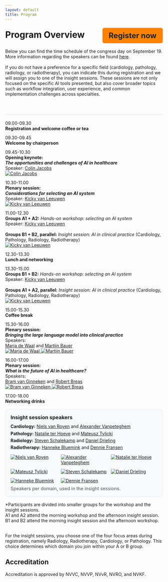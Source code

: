 ```yaml
---
layout: default
title: Program
---
```


<div style="display: flex; justify-content: space-between; align-items: center; flex-wrap: wrap;">
  <h1 style="margin: 0;"><strong>Program Overview</strong></h1>
  <a href="https://registratie.radboudumc.nl/166356/subscribe" target="_blank" style="
    background-color:rgb(255, 130, 3);
    color: rgb(27, 36, 48);
    padding: 10px 20px;
    text-decoration: none;
    border-radius: 6px;
    font-size: 24px;
    font-weight: bold;
    margin-top: 5px;
  ">
    Register now
  </a>
</div><br>

<div class="content">
Below you can find the time schedule of the congress day on September 19. <br>
More information regarding the speakers can be found <a href="{{ site.url }}/speakers">here</a>. <br><br>
If you do not have a preference for a specific field (cardiology, pathology, radiology, or radiotherapy), you can indicate this during registration and we will assign you to one of the insight sessions. These sessions are not only focused on the specific AI tools presented, but also cover broader topics such as workflow integration, user experience, and common implementation challenges across specialties.
</div>

<h1 style="margin-top: 3rem; border-bottom: 2px solid #eee; padding-bottom: 0.5rem;"> </h1>

<div class="program" style="margin-bottom:0">

  <!-- Registration -->
  <div class="program-item" style="margin-bottom:12px">
    <div class="program-time">09.00-09.30</div>
    <div class="program-text"><strong>Registration and welcome coffee or tea</strong></div>
  </div>

  <!-- Chair welcome -->
  <div class="program-item" style="margin-bottom:12px">
    <div class="program-time">09.30-09.45</div>
    <div class="program-text"><strong>Welcome by chairperson</strong></div>
  </div>

  <!-- Opening keynote -->
  <div class="program-item" style="margin-bottom:12px">
    <div class="program-time">09.45-10.30</div>
    <div class="program-text">
      <strong>Opening keynote:</strong><br>
      <strong><em>The opportunities and challenges of AI in healthcare</em></strong><br>
      Speaker: <a href="{{ site.url }}/speakers#colin-jacobs" class="speaker-link">Colin Jacobs</a>
    </div>
    <div class="speaker-thumb-grid">
      <a href="{{ site.url }}/speakers#colin-jacobs">
        <img src="{{ site.url }}/assets/img/Colin_Jacobs.jpg" class="speaker-thumb" alt="Colin Jacobs">
      </a>
    </div>
  </div>

  <!-- Plenary -->
  <div class="program-item" style="margin-bottom:12px">
    <div class="program-time">10.30-11.00</div>
    <div class="program-text">
      <strong>Plenary session:</strong><br>
      <strong><em>Considerations for selecting an AI system</em></strong><br>
      Speaker: <a href="{{ site.url }}/speakers#kicky-van-leeuwen" class="speaker-link">Kicky van Leeuwen</a>
    </div>
    <div class="speaker-thumb-grid">
      <a href="{{ site.url }}/speakers#kicky-van-leeuwen">
        <img src="{{ site.url }}/assets/img/Kicky_van_Leeuwen.jpg" class="speaker-thumb" alt="Kicky van Leeuwen">
      </a>
    </div>
  </div>

  <!-- Morning parallel -->
  <div class="program-item" style="margin-bottom:12px">
    <div class="program-time">11.00-12.30</div>
    <div class="program-text">
      <strong>Groups A1 + A2:</strong> <em>Hands-on workshop: selecting an AI system</em><br>
      Speaker: <a href="{{ site.url }}/speakers#kicky-van-leeuwen" class="speaker-link">Kicky van Leeuwen</a><br><br>
      <strong>Groups B1 + B2, parallel:</strong> <em>Insight session: AI in clinical practice</em> (Cardiology, Pathology, Radiology, Radiotherapy)
    </div>
    <div class="speaker-thumb-grid">
      <a href="{{ site.url }}/speakers#kicky-van-leeuwen">
        <img src="{{ site.url }}/assets/img/Kicky_van_Leeuwen.jpg" class="speaker-thumb" alt="Kicky van Leeuwen">
      </a>
    </div>
  </div>

  <!-- Lunch -->
  <div class="program-item" style="margin-bottom:12px">
    <div class="program-time">12.30-13.30</div>
    <div class="program-text"><strong>Lunch and networking</strong></div>
  </div>

  <!-- Afternoon parallel (B first) -->
  <div class="program-item" style="margin-bottom:12px">
    <div class="program-time">13.30-15.00</div>
    <div class="program-text">
      <strong>Groups B1 + B2:</strong> <em>Hands-on workshop: selecting an AI system</em><br>
      Speaker: <a href="{{ site.url }}/speakers#kicky-van-leeuwen" class="speaker-link">Kicky van Leeuwen</a><br><br>
      <strong>Groups A1 + A2, parallel:</strong> <em>Insight session: AI in clinical practice</em> (Cardiology, Pathology, Radiology, Radiotherapy)
    </div>
    <div class="speaker-thumb-grid">
      <a href="{{ site.url }}/speakers#kicky-van-leeuwen">
        <img src="{{ site.url }}/assets/img/Kicky_van_Leeuwen.jpg" class="speaker-thumb" alt="Kicky van Leeuwen">
      </a>
    </div>
  </div>

  <!-- Coffee -->
  <div class="program-item" style="margin-bottom:12px">
    <div class="program-time">15.00-15.30</div>
    <div class="program-text"><strong>Coffee break</strong></div>
  </div>

  <!-- Plenary 3 -->
  <div class="program-item" style="margin-bottom:12px">
    <div class="program-time">15.30-16.00</div>
    <div class="program-text">
      <strong>Plenary session:</strong><br>
      <strong><em>Bringing the large language model into clinical practice</em></strong><br>
      Speakers:<br>
      <a href="{{ site.url }}/speakers#marja-de-waal" class="speaker-link">Marja de Waal</a> and 
      <a href="{{ site.url }}/speakers#martijn-bauer" class="speaker-link">Martijn Bauer</a>
    </div>
    <div class="speaker-thumb-grid">
      <a href="{{ site.url }}/speakers#marja-de-waal">
        <img src="{{ site.url }}/assets/img/Marja_de_Waal.jpg" class="speaker-thumb" alt="Marja de Waal">
      </a>
      <a href="{{ site.url }}/speakers#martijn-bauer">
        <img src="{{ site.url }}/assets/img/Martijn_Bauer1.jpg" class="speaker-thumb" alt="Martijn Bauer">
      </a>
    </div>
  </div>

  <!-- Plenary 4 -->
  <div class="program-item" style="margin-bottom:12px">
    <div class="program-time">16.00-17.00</div>
    <div class="program-text">
      <strong>Plenary session:</strong><br>
      <strong><em>What is the future of AI in healthcare?</em></strong><br>
      Speakers:<br>
      <a href="{{ site.url }}/speakers#bram-van-ginneken" class="speaker-link">Bram van Ginneken</a> and 
      <a href="{{ site.url }}/speakers#robert-breas" class="speaker-link">Robert Breas</a>
    </div>
    <div class="speaker-thumb-grid">
      <a href="{{ site.url }}/speakers#bram-van-ginneken">
        <img src="{{ site.url }}/assets/img/Bram_van_Ginneken.jpg" class="speaker-thumb" alt="Bram van Ginneken">
      </a>
      <a href="{{ site.url }}/speakers#robert-breas">
        <img src="{{ site.url }}/assets/img/Robert_Breas.jpg" class="speaker-thumb" alt="Robert Breas">
      </a>
    </div>
  </div>

  <!-- Networking drinks -->
  <div class="program-item" style="margin-bottom:0">
    <div class="program-time">17.00-18.00</div>
    <div class="program-text"><strong>Networking drinks</strong></div>
  </div>
</div>

<!-- Reference card: Insight session speakers -->
<div style="
  background:#f9fafb; border:1px solid #e5e7eb; border-radius:10px;
  padding:16px; margin-top:16px;
">
  <h3 style="margin:0 0 8px 0;"><strong>Insight session speakers</strong></h3>

  <div style="line-height:1.6">
    <strong>Cardiology:</strong> <a href="{{ site.url }}/speakers#niels-van-royen" class="speaker-link">Niels van Royen</a> and 
    <a href="{{ site.url }}/speakers#alexander-vanpeteghem" class="speaker-link">Alexander Vanpeteghem</a><br>
    <strong>Pathology:</strong> <a href="{{ site.url }}/speakers#natalie-ter-hoeve" class="speaker-link">Natalie ter Hoeve</a> and 
    <a href="{{ site.url }}/speakers#mateusz-tylicki" class="speaker-link">Mateusz Tylicki</a><br>
    <strong>Radiology:</strong> <a href="{{ site.url }}/speakers#steven-schalekamp" class="speaker-link">Steven Schalekamp</a> and  
    <a href="{{ site.url }}/speakers#daniel-drieling" class="speaker-link">Daniel Drieling</a><br>
    <strong>Radiotherapy:</strong> <a href="{{ site.url }}/speakers#hanneke-bluemink" class="speaker-link">Hanneke Bluemink</a> and 
    <a href="{{ site.url }}/speakers#dennie-fransen" class="speaker-link">Dennie Fransen</a>
  </div>

  <!-- Thumbnails: same round/bordered style via .speaker-thumb, but aligned with text -->
  <div style="
    display:grid; grid-template-columns:repeat(auto-fit, minmax(120px, 1fr));
    gap:12px; margin-top:10px; align-items:start;
  ">
    <a href="{{ site.url }}/speakers#niels-van-royen">
      <img src="{{ site.url }}/assets/img/Niels_van_Royen.jpg" class="speaker-thumb" alt="Niels van Royen">
    </a>
    <a href="{{ site.url }}/speakers#alexander-vanpeteghem">
      <img src="{{ site.url }}/assets/img/Alexander_Vanpeteghem.png" class="speaker-thumb" alt="Alexander Vanpeteghem">
    </a>
    <a href="{{ site.url }}/speakers#natalie-ter-hoeve">
      <img src="{{ site.url }}/assets/img/Natalie_ter_Hoeve.jpg" class="speaker-thumb" alt="Natalie ter Hoeve">
    </a>
    <a href="{{ site.url }}/speakers#mateusz-tylicki">
      <img src="{{ site.url }}/assets/img/Mateusz_Tylicki.png" class="speaker-thumb" alt="Mateusz Tylicki">
    </a>
    <a href="{{ site.url }}/speakers#steven-schalekamp">
      <img src="{{ site.url }}/assets/img/Steven_Schalekamp.jpg" class="speaker-thumb" alt="Steven Schalekamp">
    </a>
    <a href="{{ site.url }}/speakers#daniel-drieling">
      <img src="{{ site.url }}/assets/img/Daniel_Drieling.jpeg" class="speaker-thumb" alt="Daniel Drieling">
    </a>
    <a href="{{ site.url }}/speakers#hanneke-bluemink">
      <img src="{{ site.url }}/assets/img/Hanneke_Bluemink.jpg" class="speaker-thumb" alt="Hanneke Bluemink">
    </a>
    <a href="{{ site.url }}/speakers#dennie-fransen">
      <img src="{{ site.url }}/assets/img/Dennie_Fransen.jpg" class="speaker-thumb" alt="Dennie Fransen">
    </a>
  </div>

  <div style="font-size:0.92rem; color:#555; margin-top:8px;">
    Speakers per domain, used in the insight sessions.
  </div>
</div>

<div class="content" style="margin-top:16px;">
  *Participants are divided into smaller groups for the workshop and the insight sessions. <br>
  A1 and A2 attend the morning workshop and the afternoon insight session. <br>
  B1 and B2 attend the morning insight session and the afternoon workshop. <br><br>

  For the insight sessions, you choose one of the four focus areas during registration, namely Radiology, Radiotherapy, Cardiology, or Pathology. This choice determines which domain you join within your A or B group.

  <h2>Accreditation</h2>
  Accreditation is approved by NVVC, NVVP, NVvR, NVRO, and NVKF.
</div>
